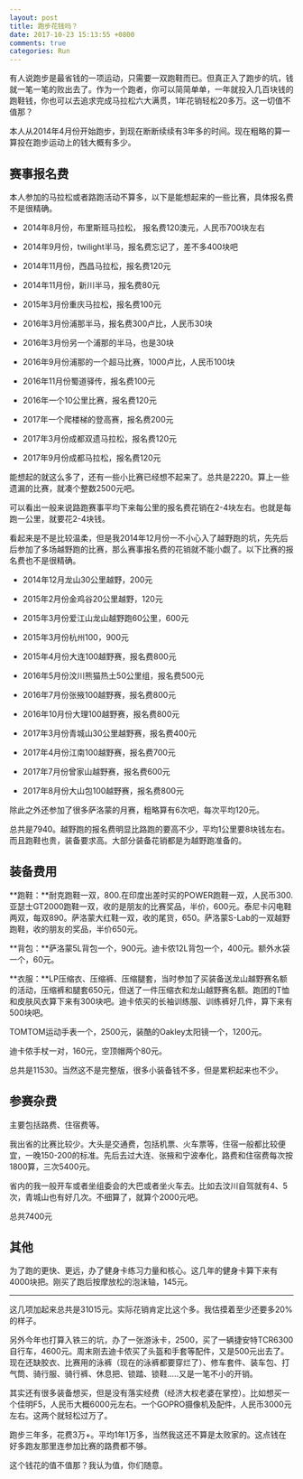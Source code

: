 ```yaml
---
layout: post
title: 跑步花钱吗？
date: 2017-10-23 15:13:55 +0800
comments: true
categories: Run
---
```


有人说跑步是最省钱的一项运动，只需要一双跑鞋而已。但真正入了跑步的坑，钱就一笔一笔的败出去了。作为一个跑者，你可以简简单单，一年就投入几百块钱的跑鞋钱，你也可以去追求完成马拉松六大满贯，1年花销轻松20多万。这一切值不值那？

<!-- more -->

本人从2014年4月份开始跑步，到现在断断续续有3年多的时间。现在粗略的算一算投在跑步运动上的钱大概有多少。

## 赛事报名费

本人参加的马拉松或者路跑活动不算多，以下是能想起来的一些比赛，具体报名费不是很精确。

* 2014年8月份，布里斯班马拉松， 报名费120澳元，人民币700块左右

* 2014年9月份，twilight半马，报名费忘记了，差不多400块吧

* 2014年11月份，西昌马拉松，报名费120元

* 2014年11月份，新川半马，报名费80元

* 2015年3月份重庆马拉松，报名费100元

* 2016年3月份浦那半马，报名费300卢比，人民币30块    

* 2016年3月份另一个浦那的半马，也是30块

* 2016年9月份浦那的一个超马比赛，1000卢比，人民币100块

* 2016年11月份蜀道驿传，报名费100元

* 2016年一个10公里比赛，报名费120元

* 2017年一个爬楼梯的登高赛，报名费200元

* 2017年3月份成都双遗马拉松，报名费120元

* 2017年9月份成都马拉松，报名费120元

能想起的就这么多了，还有一些小比赛已经想不起来了。总共是2220。算上一些遗漏的比赛，就凑个整数2500元吧。

可以看出一般来说路跑赛事平均下来每公里的报名费花销在2-4块左右。也就是每跑一公里，就要花2-4块钱。

看起来是不是比较温柔，但是我2014年12月份一不小心入了越野跑的坑，先先后后参加了多场越野跑的比赛，那么赛事报名费的花销就不能小觑了。以下比赛的报名费也不是很精确。

* 2014年12月龙山30公里越野，200元

* 2015年2月份金鸡谷20公里越野，120元

* 2015年3月份爱江山龙山越野跑60公里，600元

* 2015年3月份杭州100，900元

* 2015年4月份大连100越野赛，报名费800元

* 2016年5月份汶川熊猫热土50公里组，报名费500元

* 2016年7月份张掖100越野赛，报名费800元

* 2016年10月份大理100越野赛，报名费800元

* 2017年3月份青城山30公里越野赛，报名费400元

* 2017年4月份江南100越野赛，报名费700元

* 2017年7月份曾家山越野赛，报名费600元

* 2017年8月份大山包100越野赛，报名费800元

除此之外还参加了很多萨洛蒙的月赛，粗略算有6次吧，每次平均120元。

总共是7940。越野跑的报名费明显比路跑的要高不少，平均1公里要8块钱左右。而且跑鞋也贵，装备要求高。大部分装备花销都是为越野跑准备的。

## 装备费用

**跑鞋：**耐克跑鞋一双，800.在印度出差时买的POWER跑鞋一双，人民币300.亚瑟士GT2000跑鞋一双，收的是朋友的比赛奖品，半价，600元。泰尼卡闪电鞋两双，每双890。萨洛蒙大红鞋一双，收的尾货，650。萨洛蒙S-Lab的一双越野跑鞋，收的朋友的奖品，半价650元。

**背包：**萨洛蒙5L背包一个，900元。迪卡侬12L背包一个，400元。额外水袋一个，60元。

**衣服：**LP压缩衣、压缩裤、压缩腿套，当时参加了买装备送龙山越野赛名额的活动，压缩裤和腿套650元，但送了一件压缩衣和龙山越野赛名额。跑团的T恤和皮肤风衣算下来有300块吧。迪卡侬买的长袖训练服、训练裤好几件，算下来有500块吧。

TOMTOM运动手表一个，2500元，装酷的Oakley太阳镜一个，1200元。

迪卡侬手杖一对，160元，空顶帽两个80元。

总共是11530。当然这不是完整版，很多小装备钱不多，但是累积起来也不少。

## 参赛杂费

主要包括路费、住宿费等。

我出省的比赛比较少。大头是交通费，包括机票、火车票等，住宿一般都比较便宜，一晚150-200的标准。先后去过大连、张掖和宁波奉化，路费和住宿费每次按1800算，三次5400元。

省内的我一般开车或者坐组委会的大巴或者坐火车去。比如去汶川自驾就有4、5次，青城山也有好几次。不细算了，就算个2000元吧。

总共7400元

## 其他

为了跑的更快、更远，办了健身卡练习力量和核心。这几年的健身卡算下来有4000块把。刚买了跑后按摩放松的泡沫轴，145元。

--------

这几项加起来总共是31015元。实际花销肯定比这个多。我估摸着至少还要多20%的样子。

另外今年也打算入铁三的坑，办了一张游泳卡，2500，买了一辆捷安特TCR6300自行车，4600元。周末刚去迪卡侬买了头盔和手套等配件，又是500元出去了。现在还缺胶衣、比赛用的泳裤（现在的泳裤都要穿烂了）、修车套件、装车包、打气筒、骑行服、骑行裤、休息把、锁踏、锁鞋.....又是一笔不小的开销。

其实还有很多装备想买，但是没有落实经费（经济大权老婆在掌控）。比如想买一个佳明F5，人民币大概6000元左右。一个GOPRO摄像机及配件，人民币3000元左右。这两个就轻松过万了。

跑步三年多，花费3万+。平均1年1万多，当然我这还不算是太败家的。这点钱在好多跑友那里连参加比赛的路费都不够。

这个钱花的值不值那？我认为值，你们随意。











